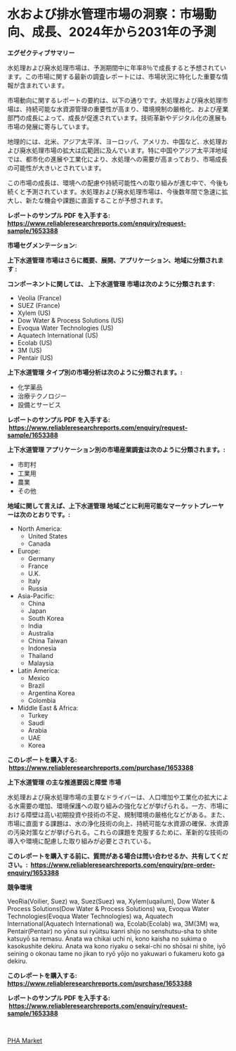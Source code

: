 <p><h1>水および排水管理市場の洞察：市場動向、成長、2024年から2031年の予測</h1></p><p><strong>エグゼクティブサマリー</strong></p>
<p><p>水処理および廃水処理市場は、予測期間中に年率8％で成長すると予想されています。この市場に関する最新の調査レポートには、市場状況に特化した重要な情報が含まれています。</p><p>市場動向に関するレポートの要約は、以下の通りです。水処理および廃水処理市場は、持続可能な水資源管理の重要性が高まり、環境規制の厳格化、および産業部門の成長によって、成長が促進されています。技術革新やデジタル化の進展も市場の発展に寄与しています。</p><p>地理的には、北米、アジア太平洋、ヨーロッパ、アメリカ、中国など、水処理および廃水処理市場の拡大は広範囲に及んでいます。特に中国やアジア太平洋地域では、都市化の進展や工業化により、水処理への需要が高まっており、市場成長の可能性が大きいとされています。</p><p>この市場の成長は、環境への配慮や持続可能性への取り組みが進む中で、今後も続くと予測されています。水処理および廃水処理市場は、今後数年間で急速に拡大し、新たな機会や課題に直面することが予想されます。</p></p>
<p><strong>レポートのサンプル PDF を入手する: <a href="https://www.reliableresearchreports.com/enquiry/request-sample/1653388">https://www.reliableresearchreports.com/enquiry/request-sample/1653388</a></strong></p>
<p><strong>市場セグメンテーション:</strong></p>
<p><strong> 上下水道管理 市場はさらに概要、展開、アプリケーション、地域に分類されます :</strong></p>
<p><strong>コンポーネントに関しては、 上下水道管理 市場は次のように分類されます: &nbsp;</strong></p>
<p><ul><li>Veolia (France)</li><li>SUEZ (France)</li><li>Xylem (US)</li><li>Dow Water & Process Solutions (US)</li><li>Evoqua Water Technologies (US)</li><li>Aquatech International (US)</li><li>Ecolab (US)</li><li>3M (US)</li><li>Pentair (US)</li></ul></p>
<p><strong> 上下水道管理 タイプ別の市場分析は次のように分類されます。:</strong></p>
<p><ul><li>化学薬品</li><li>治療テクノロジー</li><li>設備とサービス</li></ul></p>
<p><strong>レポートのサンプル PDF を入手する: &nbsp;<a href="https://www.reliableresearchreports.com/enquiry/request-sample/1653388">https://www.reliableresearchreports.com/enquiry/request-sample/1653388</a></strong></p>
<p><strong> 上下水道管理 アプリケーション別の市場産業調査は次のように分類されます。:</strong></p>
<p><ul><li>市町村</li><li>工業用</li><li>農業</li><li>その他</li></ul></p>
<p><strong>地域に関して言えば、上下水道管理 地域ごとに利用可能なマーケットプレーヤーは次のとおりです。:</strong></p>
<p><ul>
    <li>
        North America:
        <ul>
            <li>United States</li>
            <li>Canada</li>
        </ul>
    </li>
    <li>
        Europe:
        <ul>
            <li>Germany</li>
            <li>France</li>
            <li>U.K.</li>
            <li>Italy</li>
            <li>Russia</li>
        </ul>
    </li>
    <li>
        Asia-Pacific:
        <ul>
            <li>China</li>
            <li>Japan</li>
            <li>South Korea</li>
            <li>India</li>
            <li>Australia</li>
            <li>China Taiwan</li>
            <li>Indonesia</li>
            <li>Thailand</li>
            <li>Malaysia</li>
        </ul>
    </li>
    <li>
        Latin America:
        <ul>
            <li>Mexico</li>
            <li>Brazil</li>
            <li>Argentina Korea</li>
            <li>Colombia</li>
        </ul>
    </li>
    <li>
        Middle East & Africa:
        <ul>
            <li>Turkey</li>
            <li>Saudi</li>
            <li>Arabia</li>
            <li>UAE</li>
            <li>Korea</li>
        </ul>
    </li>
    </ul></p>
<p><strong>このレポートを購入する: &nbsp;<a href="https://www.reliableresearchreports.com/purchase/1653388">https://www.reliableresearchreports.com/purchase/1653388</a></strong></p>
<p><strong>上下水道管理 の主な推進要因と障壁 市場</strong></p>
<p><p>水処理および廃水処理市場の主要なドライバーは、人口増加や工業化の拡大による水需要の増加、環境保護への取り組みの強化などが挙げられる。一方、市場における障壁は高い初期投資や技術の不足、規制環境の厳格化などがある。また、市場に直面する課題は、水の浄化技術の向上、持続可能な水資源の確保、水資源の汚染対策などが挙げられる。これらの課題を克服するために、革新的な技術の導入や環境に配慮した取り組みが必要とされている。</p></p>
<p><strong>このレポートを購入する前に、質問がある場合は問い合わせるか、共有してください。:&nbsp; <a href="https://www.reliableresearchreports.com/enquiry/pre-order-enquiry/1653388">https://www.reliableresearchreports.com/enquiry/pre-order-enquiry/1653388</a></strong></p>
<p><strong>競争環境</strong></p>
<p><p>VeoRia(Voilier, Suez) wa, Suez(Suez) wa, Xylem(uqailum), Dow Water & Process Solutions(Dow Water & Process Solutions) wa, Evoqua Water Technologies(Evoqua Water Technologies) wa, Aquatech International(Aquatech International) wa, Ecolab(Ecolab) wa, 3M(3M) wa, Pentair(Pentair) no yōna sui ryūitsu kanri shijo no senshutsu-sha to shite katsuyō sa remasu. Anata wa chikai uchi ni, kono kaisha no sukima o kasokushite dekiru. Anata wa kono riyaku o sekai-chi no shōsai ni shite, iyō seining o okonau tame no jikan to ryō yōjo no yakuwari o fukameru koto ga dekiru.</p></p>
<p><strong>このレポートを購入する: &nbsp; <a href="https://www.reliableresearchreports.com/purchase/1653388">https://www.reliableresearchreports.com/purchase/1653388</a></strong></p>
<p><strong>レポートのサンプル PDF を入手する: &nbsp;<a href="https://www.reliableresearchreports.com/enquiry/request-sample/1653388">https://www.reliableresearchreports.com/enquiry/request-sample/1653388</a></strong><strong></strong></p>
<p>&nbsp;</p>
<p><p><a href="https://woozy-pyroraptor-a1f.notion.site/Decoding-the-PHA-Market-A-Deep-Dive-into-the-Latest-Market-Trends-Market-Segmentation-and-Competi-ec0ebec73bd849f78db781221beec41f">PHA Market</a></p></p>